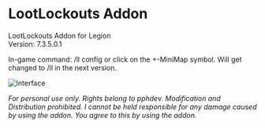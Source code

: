# LootLockouts Addon
LootLockouts Addon for Legion<br>
Version: 7.3.5.0.1

In-game command: /ll config or click on the +-MiniMap symbol. Will get changed to /ll in the next version.

![Interface](https://github.com/pphdev/lootlockouts/assets/137341558/4d51db96-343e-4f49-b93d-371855bed02c)

<i>For personal use only. Rights belong to pphdev. Modification and Distribution prohibited. I cannot be held responsible for any damage caused by using the addon. You agree to this by using the addon.</i>

